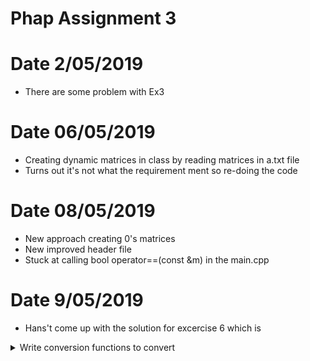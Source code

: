 # Phap Assignment 3

# Date 2/05/2019 
- There are some problem with Ex3

# Date 06/05/2019
- Creating dynamic matrices in class by reading matrices in a.txt file
- Turns out it's not what the requirement ment so re-doing the code  

# Date 08/05/2019
- New approach creating 0's matrices 
- New improved header file
- Stuck at calling bool operator==(const &m) in the main.cpp

# Date 9/05/2019
- Hans't come up with the solution for excercise 6 which is 
<details>
<summary>Write conversion functions to convert</summary>
<br>
A float number to Real object (ex. Real obj = 1.5)
A Fraction object to a float number (ex. float a = float(FracObj))
A Fraction object to a Real object (FracObj = RealObj)
</details>